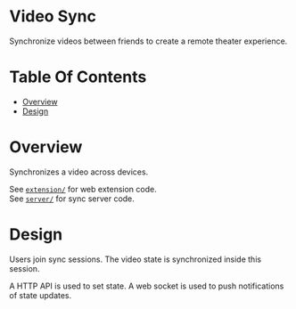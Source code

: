 # Video Sync
Synchronize videos between friends to create a remote theater experience.

# Table Of Contents
- [Overview](#overview)
- [Design](#design)

# Overview
Synchronizes a video across devices.

See [`extension/`](./extension) for web extension code.  
See [`server/`](./server) for sync server code.

# Design
Users join sync sessions. The video state is synchronized inside this session.

A HTTP API is used to set state. A web socket is used to push notifications of
state updates.
